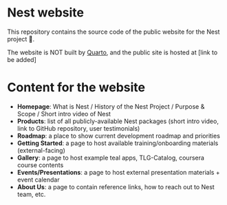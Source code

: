 # Nest website
This repository contains the source code of the public website for the Nest project 🪺.

The website is NOT built by <a href="https://quarto.org/" target="_blank">Quarto</a>, and the public site is hosted at [link to be added]

# Content for the website

- **Homepage**: What is Nest / History of the Nest Project / Purpose & Scope / Short intro video of Nest
- **Products**: list of all publicly-available Nest packages (short intro video, link to GitHub repository, user testimonials)
- **Roadmap**: a place to show current development roadmap and priorities
- **Getting Started**: a page to host available training/onboarding materials (external-facing)
- **Gallery**: a page to host example teal apps, TLG-Catalog, coursera course contents
- **Events/Presentations**: a page to host external presentation materials + event calendar
- **About Us**: a page to contain reference links, how to reach out to Nest team, etc.
